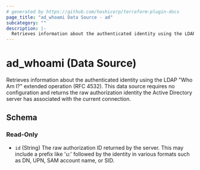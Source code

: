 ```yaml
---
# generated by https://github.com/hashicorp/terraform-plugin-docs
page_title: "ad_whoami Data Source - ad"
subcategory: ""
description: |-
  Retrieves information about the authenticated identity using the LDAP "Who Am I?" extended operation (RFC 4532). This data source requires no configuration and returns the raw authorization identity the Active Directory server has associated with the current connection.
---
```


# ad_whoami (Data Source)

Retrieves information about the authenticated identity using the LDAP "Who Am I?" extended operation (RFC 4532). This data source requires no configuration and returns the raw authorization identity the Active Directory server has associated with the current connection.



<!-- schema generated by tfplugindocs -->
## Schema

### Read-Only

- `id` (String) The raw authorization ID returned by the server. This may include a prefix like 'u:' followed by the identity in various formats such as DN, UPN, SAM account name, or SID.
